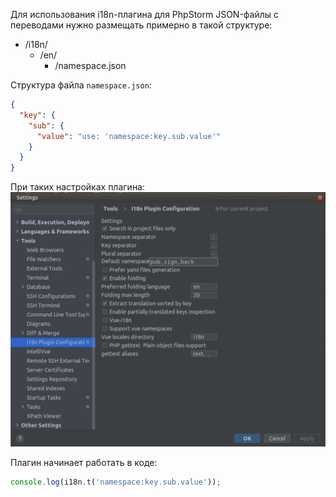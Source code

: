 Для использования i18n-плагина для PhpStorm JSON-файлы с переводами нужно размещать примерно в такой структуре:
* /i18n/
  * /en/
    * /namespace.json
    
Структура файла `namespace.json`:

```json
{
  "key": {
    "sub": {
      "value": "use: 'namespace:key.sub.value'"
    }
  }
}
```

При таких настройках плагина:
![plugin configuration](./plugin_cfg.png)

Плагин начинает работать в коде:
```js
console.log(i18n.t('namespace:key.sub.value'));
```
